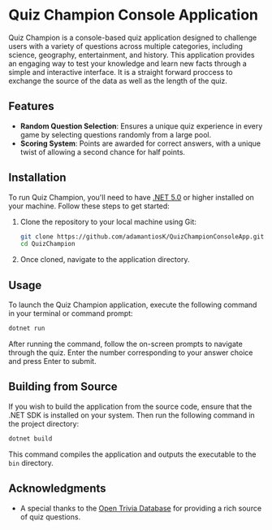 # Quiz Champion Console Application

Quiz Champion is a console-based quiz application designed to challenge users with a variety of questions across multiple categories, including science, geography, entertainment, and history. This application provides an engaging way to test your knowledge and learn new facts through a simple and interactive interface. It is a straight forward proccess to exchange the source of the data as well as the length of the quiz.

## Features

- **Random Question Selection**: Ensures a unique quiz experience in every game by selecting questions randomly from a large pool.
- **Scoring System**: Points are awarded for correct answers, with a unique twist of allowing a second chance for half points.

## Installation

To run Quiz Champion, you'll need to have [.NET 5.0](https://dotnet.microsoft.com/download) or higher installed on your machine. Follow these steps to get started:

1. Clone the repository to your local machine using Git:

    ```bash
    git clone https://github.com/adamantiosK/QuizChampionConsoleApp.git
    cd QuizChampion
    ```

2. Once cloned, navigate to the application directory.

## Usage

To launch the Quiz Champion application, execute the following command in your terminal or command prompt:

```bash
dotnet run
```

After running the command, follow the on-screen prompts to navigate through the quiz. Enter the number corresponding to your answer choice and press Enter to submit.

## Building from Source

If you wish to build the application from the source code, ensure that the .NET SDK is installed on your system. Then run the following command in the project directory:

```bash
dotnet build
```

This command compiles the application and outputs the executable to the `bin` directory.

## Acknowledgments

- A special thanks to the [Open Trivia Database](https://opentdb.com/) for providing a rich source of quiz questions.
